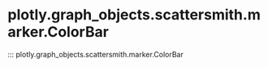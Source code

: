 # plotly.graph_objects.scattersmith.marker.ColorBar

::: plotly.graph_objects.scattersmith.marker.ColorBar
